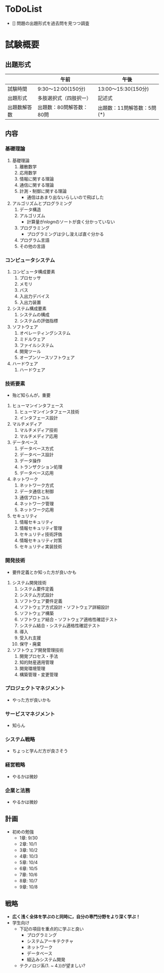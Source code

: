 # ToDoList
- [] 問題の出題形式を過去問を見つつ調査

# 試験概要
## 出題形式
|              | 午前                     | 午後                       |
|--------------|--------------------------|----------------------------|
| 試験時間     | 9:30～12:00(150分)       | 13:00～15:30(150分)        |
| 出題形式     | 多肢選択式（四肢択一）   | 記述式                     |
| 出題数解答数 | 出題数：80問解答数：80問 | 出題数：11問解答数：5問(*) |

## 内容
### 基礎理論
1. 基礎理論
   1. 離散数学
   2. 応用数学
   3. 情報に関する理論
   4. 通信に関する理論
   5. 計測・制御に関する理論
      - 通信はあまり出ないらしいので飛ばした
2. アルゴリズムとプログラミング
   1. データ構造
   2. アルゴリズム
      - 計算量が$nlogn$のソートが良く分かっていない
   3. プログラミング
      - プログラミングは少し浚えば直ぐ分かる
   4. プログラム言語
   5. その他の言語
### コンピュータシステム
1. コンピュータ構成要素
   1. プロセッサ
   2. メモリ
   3. バス
   4. 入出力デバイス
   5. 入出力装置
2. システム構成要素
   1. システムの構成
   2. システムの評価指標
3. ソフトウェア
   1. オペレーティングシステム
   2. ミドルウェア
   3. ファイルシステム
   4. 開発ツール
   5. オープンソースソフトウェア
4. ハードウェア
   1. ハードウェア
### 技術要素
- 殆ど知らんが，重要
1. ヒューマンインタフェース
   1. ヒューマンインタフェース技術
   2. インタフェース設計
2. マルチメディア
   1. マルチメディア技術
   2. マルチメディア応用
3. データベース
   1. データベース方式
   2. データベース設計
   3. データ操作
   4. トランザクション処理
   5. データベース応用
4. ネットワーク
   1. ネットワーク方式
   2. データ通信と制御
   3. 通信プロトコル
   4. ネットワーク管理
   5. ネットワーク応用
5. セキュリティ
   1. 情報セキュリティ
   2. 情報セキュリティ管理
   3. セキュリティ技術評価
   4. 情報セキュリティ対策
   5. セキュリティ実装技術
### 開発技術
- 要件定義とか知った方が良いかも
1. システム開発技術
   1. システム要件定義
   2. システム方式設計
   3. ソフトウェア要件定義
   4. ソフトウェア方式設計・ソフトウェア詳細設計
   5. ソフトウェア構築
   6. ソフトウェア結合・ソフトウェア適格性確認テスト
   7. システム結合・システム適格性確認テスト
   8. 導入
   9. 受入れ支援
   10. 保守・廃棄
2. ソフトウェア開発管理技術
   1. 開発プロセス・手法
   2. 知的財産適用管理
   3. 開発環境管理
   4. 構築管理・変更管理
### プロジェクトマネジメント
- やった方が良いかも
### サービスマネジメント
- 知らん
### システム戦略
- ちょっと学んだ方が良さそう
### 経営戦略
- やるかは微妙
### 企業と法務
- やるかは微妙

## 計画
- 初めの勉強
  - 1章: 9/30
  - 2章: 10/1
  - 3章: 10/2
  - 4章: 10/3
  - 5章: 10/4
  - 6章: 10/5
  - 7章: 10/6
  - 8章: 10/7
  - 9章: 10/8

## 戦略
- **広く浅く全体を学ぶのと同時に，自分の専門分野をより深く学ぶ！**
- 学生向け
  - 下記の項目を重点的に学ぶと良い
    - プログラミング
    - システムアーキテクチャ
    - ネットワーク
    - データベース
    - 組込みシステム開発
  - テクノロジ系(1. ~ 4.))が望ましい?
